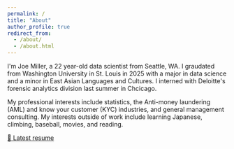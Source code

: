 ```yaml
---
permalink: /
title: "About"
author_profile: true
redirect_from: 
  - /about/
  - /about.html
---
```


I'm Joe Miller, a 22 year-old data scientist from Seattle, WA. I graudated from Washington University in St. Louis in 2025 with a major in data science and a minor in East Asian Languages and Cultures. I interned with Deloitte's forensic analytics division last summer in Chcicago. 

My professional interests include statistics, the Anti-money laundering (AML) and know your customer (KYC) industries, and general management consulting. My interests outside of work include learning Japanese, climbing, baseball, movies, and reading.

<a href="files/resume.pdf" target="_blank">📄 Latest resume</a>


